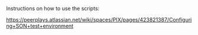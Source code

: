 Instructions on how to use the scripts:

https://peerplays.atlassian.net/wiki/spaces/PIX/pages/423821387/Configuring+SON+test+environment
